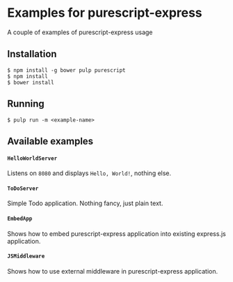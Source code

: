 # Examples for purescript-express

A couple of examples of purescript-express usage

## Installation

```
$ npm install -g bower pulp purescript
$ npm install
$ bower install
```

## Running

```
$ pulp run -m <example-name>
```

## Available examples

#### `HelloWorldServer`

Listens on `8080` and displays `Hello, World!`, nothing else.

#### `ToDoServer`

Simple Todo application. Nothing fancy, just plain text.

#### `EmbedApp`

Shows how to embed purescript-express application into existing express.js
application.

#### `JSMiddleware`

Shows how to use external middleware in purescript-express application.
